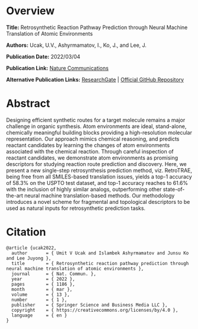 # Overview
**Title:**
Retrosynthetic Reaction Pathway Prediction through Neural Machine Translation of Atomic Environments

**Authors:**
Ucak, U.V., Ashyrmamatov, I., Ko, J., and Lee, J.	

**Publication Date:**
2022/03/04

**Publication Link:**
[Nature Communications](https://www.nature.com/articles/s41467-022-28857-w)

**Alternative Publication Links:**
[ResearchGate](https://www.researchgate.net/publication/359023755_Retrosynthetic_reaction_pathway_prediction_through_neural_machine_translation_of_atomic_environments) |
[Official GitHub Repository](https://github.com/knu-lcbc/RetroTRAE)


# Abstract
Designing efficient synthetic routes for a target molecule remains a major challenge in organic synthesis. 
Atom environments are ideal, stand-alone, chemically meaningful building blocks providing a high-resolution molecular representation. 
Our approach mimics chemical reasoning, and predicts reactant candidates by learning the changes of atom environments associated with the chemical reaction. 
Through careful inspection of reactant candidates, we demonstrate atom environments as promising descriptors for studying reaction route prediction and discovery. 
Here, we present a new single-step retrosynthesis prediction method, viz. RetroTRAE, being free from all SMILES-based translation issues, yields a top-1 accuracy of 58.3% on the USPTO test dataset, and top-1 accuracy reaches to 61.6% with the inclusion of highly similar analogs, outperforming other state-of-the-art neural machine translation-based methods. 
Our methodology introduces a novel scheme for fragmental and topological descriptors to be used as natural inputs for retrosynthetic prediction tasks.


# Citation
```
@article {ucak2022,
  author       = { Umit V Ucak and Islambek Ashyrmamatov and Junsu Ko and Lee Juyong },
  title        = { Retrosynthetic reaction pathway prediction through neural machine translation of atomic environments },
  journal      = { Nat. Commun. },
  year         = { 2022 },
  pages        = { 1186 },
  month        = { mar },
  volume       = { 13 },
  number       = { 1 },
  publisher    = { Springer Science and Business Media LLC },
  copyright    = { https://creativecommons.org/licenses/by/4.0 },
  language     = { en }
}
```
